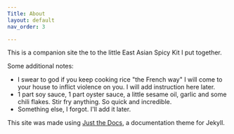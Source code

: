 ```yaml
---
Title: About
layout: default
nav_order: 3

---
```

This is a companion site the to the little East Asian Spicy Kit I put together.

Some additional notes:
- I swear to god if you keep cooking rice "the French way" I will come to your house to inflict violence on you. I will add instruction here later.
- 1 part soy sauce, 1 part oyster sauce, a little sesame oil, garlic and some chili flakes. Stir fry anything. So quick and incredible. 
- Something else, I forgot. I'll add it later.



This site was made using <a href="https://github.com/just-the-docs/just-the-docs">Just the Docs</a>, a documentation theme for Jekyll.
